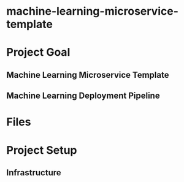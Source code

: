 # machine-learning-microservice-template

# Project Goal
## Machine Learning Microservice Template

## Machine Learning Deployment Pipeline

# Files


# Project Setup
## Infrastructure